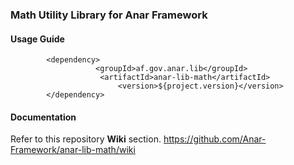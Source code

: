 ### Math Utility Library for Anar Framework

#### Usage Guide

```
		<dependency>
	               <groupId>af.gov.anar.lib</groupId>
	                <artifactId>anar-lib-math</artifactId>
                        <version>${project.version}</version>
		</dependency>

```


#### Documentation

Refer to this repository **Wiki** section.
https://github.com/Anar-Framework/anar-lib-math/wiki
